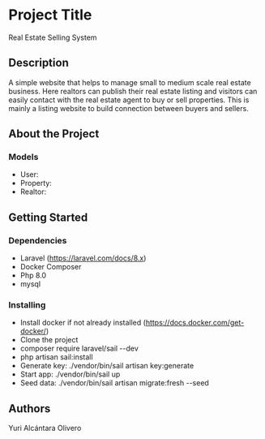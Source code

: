 # Project Title
Real Estate Selling System 

## Description

A simple website that helps to manage small to medium scale real estate business. Here realtors can publish their real estate listing and visitors can easily contact with the real estate agent to buy or sell properties. This is mainly a listing website to build connection between buyers and sellers.

## About the Project
### Models
* User: 
* Property: 
* Realtor: 
## Getting Started

### Dependencies
* Laravel (https://laravel.com/docs/8.x)
* Docker Composer
* Php 8.0
* mysql

### Installing
* Install docker if not already installed (https://docs.docker.com/get-docker/) 
* Clone the project
* composer require laravel/sail --dev
* php artisan sail:install
* Generate key: ./vendor/bin/sail artisan key:generate
* Start app: ./vendor/bin/sail up
* Seed data: ./vendor/bin/sail artisan migrate:fresh --seed

## Authors

Yuri Alcántara Olivero  
